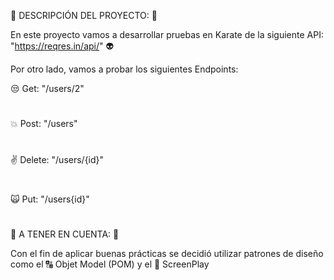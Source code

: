 :herb: DESCRIPCIÓN DEL PROYECTO: :herb:

En este proyecto vamos a desarrollar pruebas en Karate de la siguiente API: "https://reqres.in/api/" :alien:

Por otro lado, vamos a probar los siguientes Endpoints:

:unamused: Get: "/users/2"
# 
:boom: Post: "/users"
# 
:v: Delete: "/users/{id}"
# 
:scream_cat: Put: "/users{id}"
# 

:calling: A TENER EN CUENTA: :calling:

Con el fin de aplicar buenas prácticas se decidió utilizar patrones de diseño como el :capital_abcd: Objet Model (POM) y el :musical_score: ScreenPlay

